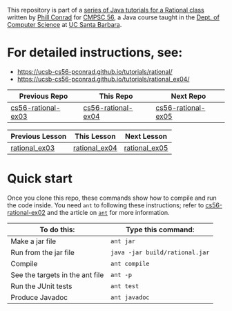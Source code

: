 This repository is part of a [series of Java tutorials for a Rational class](https://ucsb-cs56-pconrad.github.io/tutorials/rational/) written by [Phill Conrad](https://www.cs.ucsb.edu/~pconrad) for [CMPSC 56](ucsb-cs56-pconrad.github.io), a Java course taught in the [Dept. of Computer Science](https://www.cs.ucsb.edu) at [UC Santa Barbara](https://www.ucsb.edu).

# For detailed instructions, see:

* https://ucsb-cs56-pconrad.github.io/tutorials/rational/
* https://ucsb-cs56-pconrad.github.io/tutorials/rational_ex04/

| Previous Repo | This Repo | Next Repo
|-|-|-|
|[cs56-rational-ex03](https://github.com/UCSB-CS56-pconrad/cs56-rational-ex03)|[cs56-rational-ex04](https://github.com/UCSB-CS56-pconrad/cs56-rational-ex04)|[cs56-rational-ex05](https://github.com/UCSB-CS56-pconrad/cs56-rational-ex05)

| Previous Lesson | This Lesson | Next Lesson |
|-|-|-|
| [rational_ex03](https://ucsb-cs56-pconrad.github.io/tutorials/rational_ex03/) | [rational_ex04](https://ucsb-cs56-pconrad.github.io/tutorials/rational_ex04/) | [rational_ex05](https://ucsb-cs56-pconrad.github.io/tutorials/rational_ex05/) |


# Quick start

Once you clone this repo, these commands show how to compile and run the code inside.  You need  `ant` to following these instructions;  refer to [cs56-rational-ex02](https://github.com/UCSB-CS56-pconrad/cs56-rational-ex02) and the article on [`ant`](http://ucsb-cs56-pconrad.github.io/topics/ant/) for more information.

| To do this: | Type this command: |
|-|-|
| Make a jar file | `ant jar`|
| Run from the jar file | `java -jar build/rational.jar`|
| Compile | `ant compile` |
| See the targets in the ant file | `ant -p` |
| Run the JUnit tests | `ant test` |
| Produce Javadoc | `ant javadoc` |

